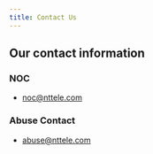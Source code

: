 ```yaml
---
title: Contact Us
---
```


## Our contact information

### NOC

- [noc@nttele.com](mailto:noc@nttele.com)

### Abuse Contact

- [abuse@nttele.com](mailto:abuse@nttele.com)
